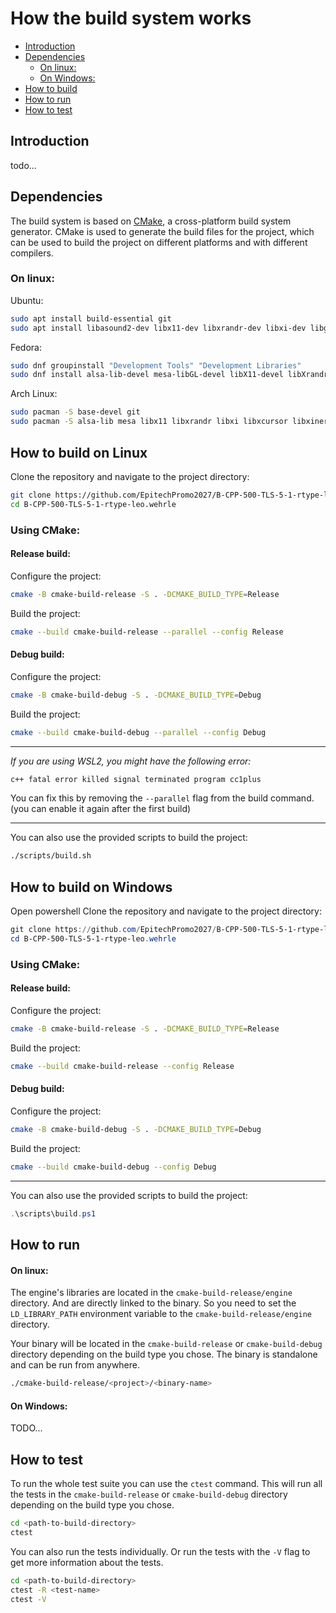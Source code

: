 
# How the build system works

- [Introduction](#introduction)
- [Dependencies](#dependencies)
    - [On linux:](#on-linux)
    - [On Windows:](#on-windows)
- [How to build](#how-to-build)
- [How to run](#how-to-run)
- [How to test](#how-to-test)

## Introduction

todo...

## Dependencies

The build system is based on [CMake](https://cmake.org/), a cross-platform build system generator. CMake is used to generate the build files for the project, which can be used to build the project on different platforms and with different compilers.

### On linux:


Ubuntu:
```bash
sudo apt install build-essential git
sudo apt install libasound2-dev libx11-dev libxrandr-dev libxi-dev libgl1-mesa-dev libglu1-mesa-dev libxcursor-dev libxinerama-dev libwayland-dev libxkbcommon-dev
```


Fedora:
```bash
sudo dnf groupinstall "Development Tools" "Development Libraries"
sudo dnf install alsa-lib-devel mesa-libGL-devel libX11-devel libXrandr-devel libXi-devel libXcursor-devel libXinerama-devel libatomic
```

Arch Linux:
```bash
sudo pacman -S base-devel git
sudo pacman -S alsa-lib mesa libx11 libxrandr libxi libxcursor libxinerama
```

## How to build on Linux

Clone the repository and navigate to the project directory:
```bash
git clone https://github.com/EpitechPromo2027/B-CPP-500-TLS-5-1-rtype-leo.wehrle.git
cd B-CPP-500-TLS-5-1-rtype-leo.wehrle
```

### Using CMake:

#### Release build:

Configure the project:
```bash
cmake -B cmake-build-release -S . -DCMAKE_BUILD_TYPE=Release
```

Build the project:
```bash
cmake --build cmake-build-release --parallel --config Release
```

#### Debug build:

Configure the project:
```bash
cmake -B cmake-build-debug -S . -DCMAKE_BUILD_TYPE=Debug
```

Build the project:
```bash
cmake --build cmake-build-debug --parallel --config Debug
```

-----
*If you are using WSL2, you might have the following error:*
```bash
c++ fatal error killed signal terminated program cc1plus
```
You can fix this by removing the `--parallel` flag from the build command. (you can enable it again after the first build)

-----
You can also use the provided scripts to build the project:
```bash
./scripts/build.sh
```

## How to build on Windows

Open powershell
Clone the repository and navigate to the project directory:
```powershell
git clone https://github.com/EpitechPromo2027/B-CPP-500-TLS-5-1-rtype-leo.wehrle.git
cd B-CPP-500-TLS-5-1-rtype-leo.wehrle
```

### Using CMake:

#### Release build:

Configure the project:
```bash
cmake -B cmake-build-release -S . -DCMAKE_BUILD_TYPE=Release
```

Build the project:
```bash
cmake --build cmake-build-release --config Release
```

#### Debug build:

Configure the project:
```bash
cmake -B cmake-build-debug -S . -DCMAKE_BUILD_TYPE=Debug
```

Build the project:
```bash
cmake --build cmake-build-debug --config Debug
```

-----
You can also use the provided scripts to build the project:
```powershell
.\scripts\build.ps1
```

## How to run

#### On linux:

The engine's libraries are located in the `cmake-build-release/engine` directory. And are directly linked to the binary. So you need to set the `LD_LIBRARY_PATH` environment variable to the `cmake-build-release/engine` directory.

Your binary will be located in the `cmake-build-release` or `cmake-build-debug` directory depending on the build type you chose.
The binary is standalone and can be run from anywhere. 
```bash
./cmake-build-release/<project>/<binary-name>
```


#### On Windows:

TODO...


## How to test

To run the whole test suite you can use the `ctest` command. This will run all the tests in the `cmake-build-release` or `cmake-build-debug` directory depending on the build type you chose.
```bash
cd <path-to-build-directory>
ctest
```

You can also run the tests individually. Or run the tests with the `-V` flag to get more information about the tests.
```bash
cd <path-to-build-directory>
ctest -R <test-name>
ctest -V
```
